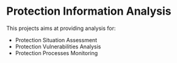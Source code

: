 # Protection Information Analysis

This projects aims at providing analysis for:

 * Protection Situation Assessment
 * Protection Vulnerabilities Analysis
 * Protection Processes Monitoring 

